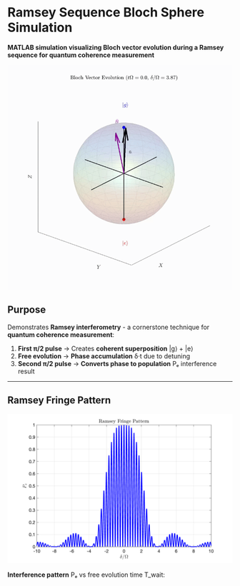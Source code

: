 # Ramsey Sequence Bloch Sphere Simulation

**MATLAB simulation visualizing Bloch vector evolution during a Ramsey sequence for quantum coherence measurement**

<img src="Ramsey_Bloch_Animation.gif" width="600" alt="Bloch Sphere Animation">

## Purpose
Demonstrates **Ramsey interferometry** - a cornerstone technique for **quantum coherence measurement**:

1. **First π/2 pulse** → Creates **coherent superposition** |g⟩ + |e⟩
2. **Free evolution** → **Phase accumulation** δ·t due to detuning
3. **Second π/2 pulse** → **Converts phase to population** Pₑ interference result

---

## Ramsey Fringe Pattern

<img src="Ramsey_Fringe_Pattern.png" width="550" alt="Ramsey Fringes">

**Interference pattern** Pₑ vs free evolution time T_wait:
